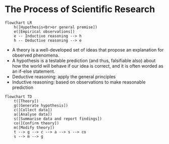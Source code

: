 # The Process of Scientific Research

```mermaid
flowchart LR
    h([Hypothesis<br>or general premise])
    e([Empirical observations])
    e -- Inductive reasoning --> h
    h -- Deductive reasoning --> e
```

- A theory is a well-developed set of ideas that propose an explanation for observed phenomena.
- A hypothesis is a testable prediction (and thus, falsifiable also) about how the world will behave if our idea is correct, and it is often worded as an if-else statement.
- Deductive reasoning: apply the general principles
- Inductive reasoning: based on observations to make reasonable prediction

```mermaid
flowchart TD
    t([Theory])
    g([Generate hypothesis])
    c([Collect data])
    a([Analyse data])
    s([Summarise data and report findings])
    co([Confirm theory])
    m([Modify theory])
    t --> g --> c --> a --> s --> co
    s --> m --> g
```